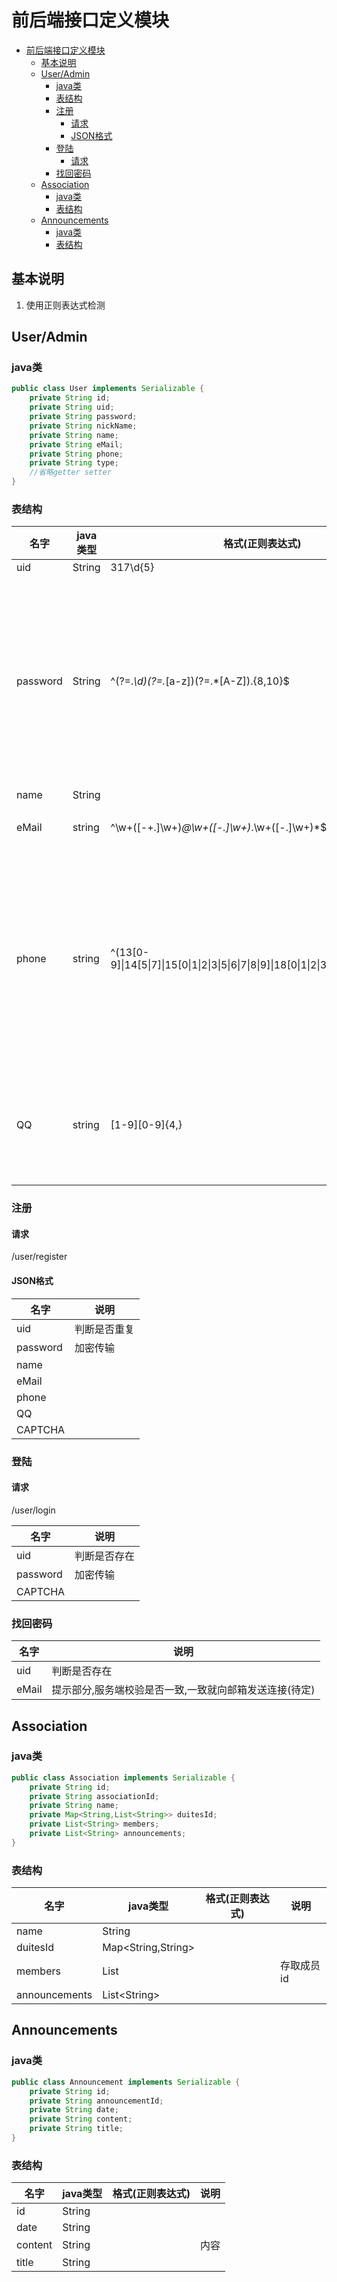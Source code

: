 # 前后端接口定义模块

<!-- TOC -->

- [前后端接口定义模块](#%e5%89%8d%e5%90%8e%e7%ab%af%e6%8e%a5%e5%8f%a3%e5%ae%9a%e4%b9%89%e6%a8%a1%e5%9d%97)
  - [基本说明](#%e5%9f%ba%e6%9c%ac%e8%af%b4%e6%98%8e)
  - [User/Admin](#useradmin)
    - [java类](#java%e7%b1%bb)
    - [表结构](#%e8%a1%a8%e7%bb%93%e6%9e%84)
    - [注册](#%e6%b3%a8%e5%86%8c)
      - [请求](#%e8%af%b7%e6%b1%82)
      - [JSON格式](#json%e6%a0%bc%e5%bc%8f)
    - [登陆](#%e7%99%bb%e9%99%86)
      - [请求](#%e8%af%b7%e6%b1%82-1)
    - [找回密码](#%e6%89%be%e5%9b%9e%e5%af%86%e7%a0%81)
  - [Association](#association)
    - [java类](#java%e7%b1%bb-1)
    - [表结构](#%e8%a1%a8%e7%bb%93%e6%9e%84-1)
  - [Announcements](#announcements)
    - [java类](#java%e7%b1%bb-2)
    - [表结构](#%e8%a1%a8%e7%bb%93%e6%9e%84-2)

<!-- /TOC -->

## 基本说明

1. 使用正则表达式检测

## User/Admin

### java类

```java
public class User implements Serializable {
    private String id;
    private String uid;
    private String password;
    private String nickName;
    private String name;
    private String eMail;
    private String phone;
    private String type;
    //省略getter setter
}

```

### 表结构

| 名字 | java类型 | 格式(正则表达式) |说明|
| ---- | ---- | ---|-|
|uid|String| 317\d{5}||
|password|String|^(?=.*\d)(?=.*[a-z])(?=.*[A-Z]).{8,10}$|强密码(必须包含大小写字母和数字的组合，可以使用特殊字符，长度在8-10之间)：|
|name|String|||
|eMail|string|^\w+([-+.]\w+)*@\w+([-.]\w+)*\.\w+([-.]\w+)*$|考虑通过邮件通知|
|phone|string| ^(13[0-9]\|14[5\|7]\|15[0\|1\|2\|3\|5\|6\|7\|8\|9]\|18[0\|1\|2\|3\|5\|6\|7\|8\|9])\d{8}$ |电话号码正则表达式（支持手机号码，3-4位区号，7-8位直播号码，1－4位分机号）|
|QQ|string|[1-9][0-9]{4,}|腾讯QQ号： 腾讯QQ号从10000开始)|

### 注册

#### 请求 

/user/register

####  JSON格式

| 名字 |说明 |
| ---- |-|
|uid|判断是否重复|
|password|加密传输|
|name||
|eMail||
|phone||
|QQ||
|CAPTCHA||

### 登陆

#### 请求 

/user/login

| 名字 |说明 |
| ---- |-|
|uid|判断是否存在|
|password|加密传输|
|CAPTCHA||

### 找回密码

| 名字 |说明 |
| ---- |-|
|uid|判断是否存在|
|eMail|提示部分,服务端校验是否一致,一致就向邮箱发送连接(待定)|


## Association

### java类

```java
public class Association implements Serializable {
    private String id;
    private String associationId;
    private String name;
    private Map<String,List<String>> duitesId;
    private List<String> members;
    private List<String> announcements;
}
```

### 表结构

| 名字 | java类型 | 格式(正则表达式) |说明|
| ---- | ---- | ---|-|
|name|String| ||
|duitesId|Map<String,String>|||
|members|List<String>||存取成员id|
|announcements| List\<String\> |||

## Announcements

### java类

```java
public class Announcement implements Serializable {
    private String id;
    private String announcementId;
    private String date;
    private String content;
    private String title;
}
```

### 表结构

| 名字 | java类型 | 格式(正则表达式) |说明|
| ---- | ---- | ---|-|
|id|String| ||
|date|String|||
|content|String||内容|
|title|String|||




